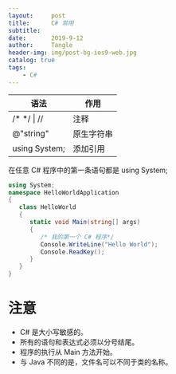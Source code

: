 ```yaml
---
layout:     post
title:      C# 常用
subtitle:   
date:       2019-9-12
author:     Tangle
header-img: img/post-bg-ios9-web.jpg
catalog: true
tags:
    - C#
---
```


| 语法          | 作用       |
| ------------- | ---------- |
| /* */ \| //   | 注释       |
| @"string"     | 原生字符串 |
| using System; | 添加引用   |

在任意 C# 程序中的第一条语句都是 using System;

```c#
using System;
namespace HelloWorldApplication
{
   class HelloWorld
   {
      static void Main(string[] args)
      {
         /* 我的第一个 C# 程序*/
         Console.WriteLine("Hello World");
         Console.ReadKey();
      }
   }
}
```

# 注意

- C# 是大小写敏感的。
- 所有的语句和表达式必须以分号结尾。
- 程序的执行从 Main 方法开始。
- 与 Java 不同的是，文件名可以不同于类的名称。
